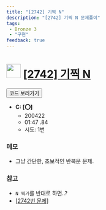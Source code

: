```yaml
---
title: "[2742] 기찍 N"
description: "[2742] 기찍 N 문제풀이"
tags: 
 - Bronze 3
 - "구현"
feedback: true
---
```

<h1><img src="https://doky.space/assets/icpclev/b3.svg" height="37px"> <a href="http://icpc.me/2742" target="_blank">[2742] 기찍 N</a></h1>

<a href="https://github.com/DokySp/acmicpc-practice/tree/master/2742"><button class="btn btn-info">코드 보러가기</button></a>

- **C: [:o:]**
  - 200422
  - 01:47 .84 
  - 시도: 1번

### 메모
 - 그냥 간단한, 초보적인 반복문 문제.

### 참고
 - `N 찍기`를 반대로 하면..?
 - [[2742번 문제]](http://icpc.me/2741)
